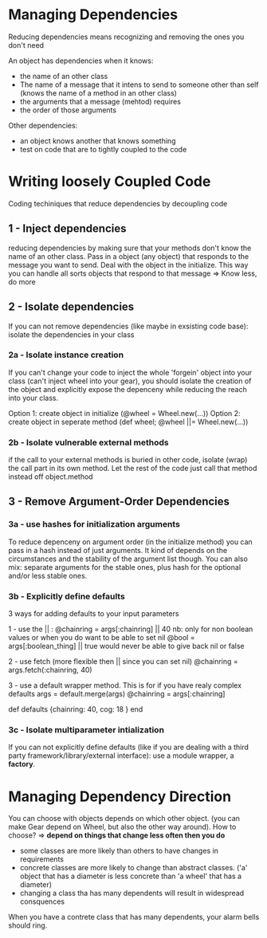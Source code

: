 # Managing Dependencies

Reducing dependencies means recognizing and removing the ones you don't need

An object has dependencies when it knows:
- the name of an other class
- The name of a message that it intens to send to someone other than self (knows
  the name of a method in an other class)
- the arguments that a message (mehtod) requires
- the order of those arguments

Other dependencies:
- an object knows another that knows something
- test on code that are to tightly coupled to the code

# Writing loosely Coupled Code
Coding techiniques that reduce dependencies by decoupling code

## 1 - Inject dependencies
reducing dependencies by making sure that your methods don't know the name of
an other class. Pass in a object (any object) that responds to the message you want
to send. Deal with the object in the initialize. This way you can handle all sorts
objects that respond to that message
=> Know less, do more

## 2 - Isolate dependencies
If you can not remove dependencies (like maybe in exsisting code base):
isolate the dependencies in your class

### 2a - Isolate instance creation
If you can't change your code to inject the whole 'forgein' object into your class
(can't inject wheel into your gear), you should isolate the creation of the object
and explicitly expose the depenceny while reducing the reach into your class.

Option 1: create object in initialize (@wheel = Wheel.new(...))
Option 2: create object in seperate method (def wheel; @wheel ||= Wheel.new(...))

### 2b - Isolate vulnerable external methods
if the call to your external methods is buried in other code, isolate (wrap) the
call part in its own method. Let the rest of the code just call that method
instead off object.method

## 3 - Remove Argument-Order Dependencies

### 3a - use hashes for initialization arguments
To reduce depenceny on argument order (in the initialize method) you can
pass in a hash instead of just arguments. It kind of depends on the
circumstances and the stability of the argument list though. You can also
mix: separate arguments for the stable ones, plus hash for the optional and/or
less stable ones.

### 3b - Explicitly define defaults
3 ways for adding defaults to your input parameters

1 - use the || : @chainring = args[:chainring] || 40
  nb: only for non boolean values or when you do want to be able to set nil
  @bool = args[:boolean_thing] || true
  would never be able to give back nil or false

2 - use fetch (more flexible then || since you can set nil)
  @chainring = args.fetch(:chainring, 40)

3 - use a default wrapper method.
  This is for if you have realy complex defaults
  args = default.merge(args)
  @chainring = args[:chainring]

  def defaults
    {chainring: 40, cog: 18 }
  end

### 3c - Isolate multiparameter intialization
If you can not explicitly define defaults (like if you are dealing with a
third party framework/library/external interface):
use a module wrapper, a **factory**.

# Managing Dependency Direction
You can choose with objects depends on which other object. (you can make Gear
depend on Wheel, but also the other way around).
How to choose?
=> **depend on things that change less often then you do**

- some classes are more likely than others to have changes in requirements
- concrete classes are more likely to change than abstract classes.
  ('a' object that has a diameter is less concrete than 'a wheel' that has
  a diameter)
- changing a class tha has many dependents will result in widespread
  consquences

When you have a contrete class that has many dependents, your alarm bells
should ring.


